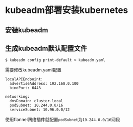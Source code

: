 # kubeadm部署安装kubernetes

## 安装kubeadm



## 生成kubeadm默认配置文件

```
$ kubeadm config print-default > kubeadm.yaml
```

需要修改kubeadm.yaml配置

```
localAPIEndpoint:
  advertiseAddress: 192.168.0.100
  bindPort: 6443
```

```
networking:
  dnsDomain: cluster.local
  podSubnet: 10.244.0.0/16
  serviceSubnet: 10.96.0.0/12
```

使用flannel网络插件就配置`podSubnet`为`10.244.0.0/16`网段

## 